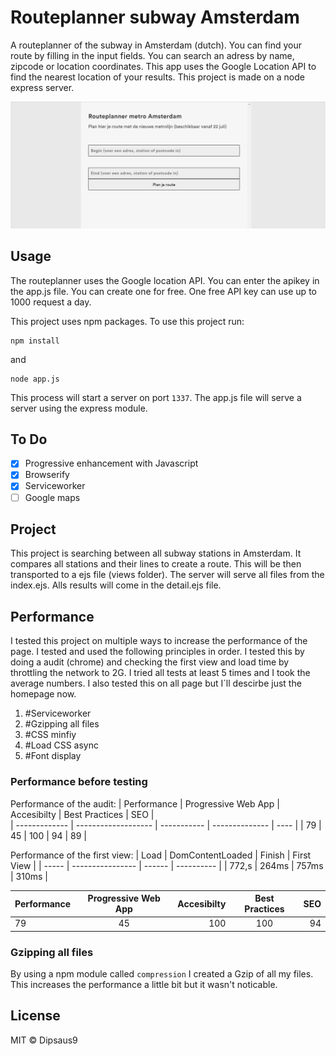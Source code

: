 # Routeplanner subway Amsterdam
A routeplanner of the subway in Amsterdam (dutch). You can find your route by filling in the input fields. You can search an adress by name, zipcode or location coordinates. This app uses the Google Location API to find the nearest location of your results. This project is made on a node express server.

![Example of routeplanner](https://raw.githubusercontent.com/dipsaus9/performance-matters-server-side/master/example_routePlanner.png)

## Usage
The routeplanner uses the Google location API. You can enter the apikey in the app.js file. You can create one for free. One free API key can use up to 1000 request a day.

This project uses npm packages. To use this project run:

```
npm install
```

and

```
node app.js
```

This process will start a server on port `1337`.
The app.js file will serve a server using the express module.

## To Do
- [x] Progressive enhancement with Javascript
- [x] Browserify
- [x] Serviceworker
- [ ] Google maps

## Project
This project is searching between all subway stations in Amsterdam. It compares all stations and their lines to create a route. This will be then transported to a ejs file (views folder). The server will serve all files from the index.ejs. Alls results will come in the detail.ejs file.

## Performance
I tested this project on multiple ways to increase the performance of the page. I tested and used the following principles in order. I tested this by doing a audit (chrome) and checking the first view and load time by throttling the network to 2G. I tried all tests at least 5 times and I took the average numbers. I also tested this on all page but I´ll descirbe just the homepage now.

1. #Serviceworker
2. #Gzipping all files
3. #CSS minfiy
4. #Load CSS async
5. #Font display

### Performance before testing
Performance of the audit:
| Performance   | Progressive Web App | Accesibilty | Best Practices | SEO  |  
| ------------- | ------------------- | ----------- | -------------- | ---- |
| 79            | 45                  | 100         | 94             | 89   |

Performance of the first view:
| Load  | DomContentLoaded | Finish | First View |
| ----- | ---------------- | ------ | ---------- |
| 772,s | 264ms            | 757ms  | 310ms      |

| Performance | Progressive Web App | Accesibilty | Best Practices | SEO |
| ------------- |:-------------:| -----:| :-------------:| -----:|
| 79      | 45 | 100 | 100      | 94 | 89 |

### Gzipping all files
By using a npm module called `compression` I created a Gzip of all my files. This increases the performance a little bit but it wasn't noticable.

## License
MIT © Dipsaus9
